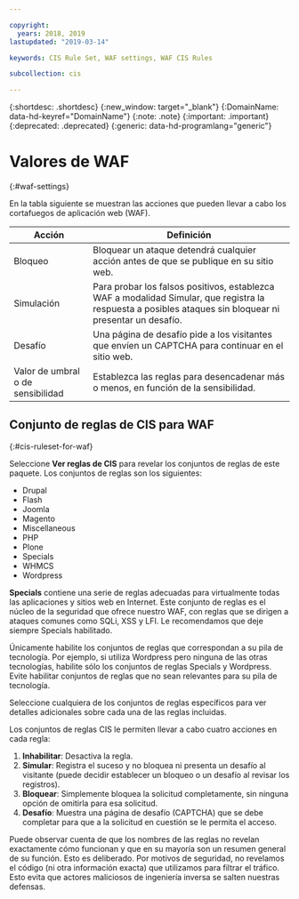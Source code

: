 ```yaml
---

copyright:
  years: 2018, 2019
lastupdated: "2019-03-14"

keywords: CIS Rule Set, WAF settings, WAF CIS Rules

subcollection: cis

---
```


{:shortdesc: .shortdesc}
{:new_window: target="_blank"}
{:DomainName: data-hd-keyref="DomainName"}
{:note: .note}
{:important: .important}
{:deprecated: .deprecated}
{:generic: data-hd-programlang="generic"}


# Valores de WAF
{:#waf-settings}

En la tabla siguiente se muestran las acciones que pueden llevar a cabo los cortafuegos de aplicación web (WAF). 


|Acción| Definición|
|---|---|
|Bloqueo | Bloquear un ataque detendrá cualquier acción antes de que se publique en su sitio web.|
|Simulación | Para probar los falsos positivos, establezca WAF a modalidad Simular, que registra la respuesta a posibles ataques sin bloquear ni presentar un desafío.|
|Desafío | Una página de desafío pide a los visitantes que envíen un CAPTCHA para continuar en el sitio web.|
|Valor de umbral o de sensibilidad | Establezca las reglas para desencadenar más o menos, en función de la sensibilidad.|

## Conjunto de reglas de CIS para WAF
{:#cis-ruleset-for-waf}

Seleccione **Ver reglas de CIS** para revelar los conjuntos de reglas de este paquete. Los conjuntos de reglas son los siguientes:
  * Drupal
  * Flash
  * Joomla
  * Magento
  * Miscellaneous
  * PHP
  * Plone
  * Specials
  * WHMCS
  * Wordpress

**Specials** contiene una serie de reglas adecuadas para virtualmente todas las aplicaciones y sitios web en Internet. Este conjunto de reglas es el núcleo de la seguridad que ofrece nuestro WAF, con reglas que se dirigen a ataques comunes como SQLi, XSS y LFI. Le recomendamos que deje siempre Specials habilitado.

Únicamente habilite los conjuntos de reglas que correspondan a su pila de tecnología. Por ejemplo, si utiliza Wordpress pero ninguna de las otras tecnologías, habilite sólo los conjuntos de reglas Specials y Wordpress. Evite habilitar conjuntos de reglas que no sean relevantes para su pila de tecnología.

Seleccione cualquiera de los conjuntos de reglas específicos para ver detalles adicionales sobre cada una de las reglas incluidas.

Los conjuntos de reglas CIS le permiten llevar a cabo cuatro acciones en cada regla:
  1. **Inhabilitar**: Desactiva la regla.
  2. **Simular**: Registra el suceso y no bloquea ni presenta un desafío al visitante (puede decidir establecer un bloqueo o un desafío al revisar los registros).
  3. **Bloquear**: Simplemente bloquea la solicitud completamente, sin ninguna opción de omitirla para esa solicitud.
  4. **Desafío**: Muestra una página de desafío (CAPTCHA) que se debe completar para que a la solicitud en cuestión se le permita el acceso.

Puede observar cuenta de que los nombres de las reglas no revelan exactamente cómo funcionan y que en su mayoría son un resumen general de su función. Esto es deliberado.  Por motivos de seguridad, no revelamos el código (ni otra información exacta) que utilizamos para filtrar el tráfico. Esto evita que actores maliciosos de ingeniería inversa se salten nuestras defensas.
